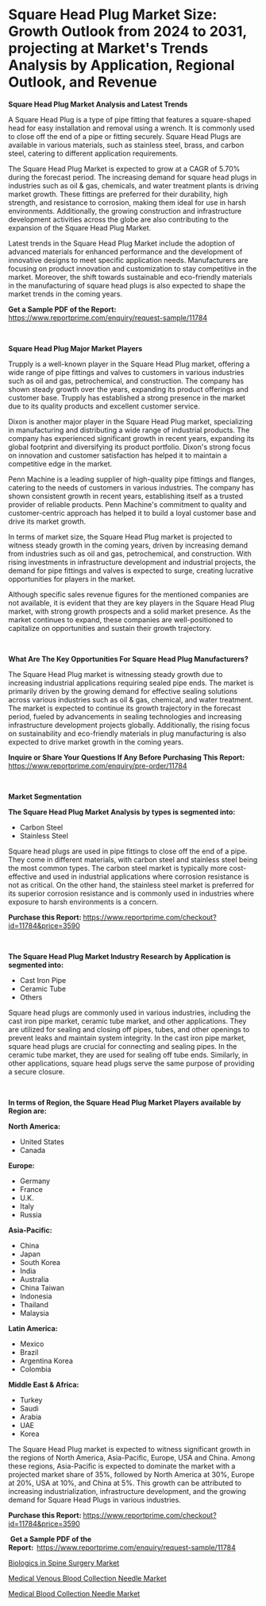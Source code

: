 <p><h1>Square Head Plug Market Size: Growth Outlook from 2024 to 2031, projecting at Market's Trends Analysis by Application, Regional Outlook, and Revenue</h1></p><p><strong>Square Head Plug Market Analysis and Latest Trends</strong></p>
<p><p>A Square Head Plug is a type of pipe fitting that features a square-shaped head for easy installation and removal using a wrench. It is commonly used to close off the end of a pipe or fitting securely. Square Head Plugs are available in various materials, such as stainless steel, brass, and carbon steel, catering to different application requirements.</p><p>The Square Head Plug Market is expected to grow at a CAGR of 5.70% during the forecast period. The increasing demand for square head plugs in industries such as oil & gas, chemicals, and water treatment plants is driving market growth. These fittings are preferred for their durability, high strength, and resistance to corrosion, making them ideal for use in harsh environments. Additionally, the growing construction and infrastructure development activities across the globe are also contributing to the expansion of the Square Head Plug Market.</p><p>Latest trends in the Square Head Plug Market include the adoption of advanced materials for enhanced performance and the development of innovative designs to meet specific application needs. Manufacturers are focusing on product innovation and customization to stay competitive in the market. Moreover, the shift towards sustainable and eco-friendly materials in the manufacturing of square head plugs is also expected to shape the market trends in the coming years.</p></p>
<p><strong>Get a Sample PDF of the Report:&nbsp;</strong> <a href="https://www.reportprime.com/enquiry/request-sample/11784">https://www.reportprime.com/enquiry/request-sample/11784</a></p>
<p>&nbsp;</p>
<p><strong>Square Head Plug Major Market Players</strong></p>
<p><p>Trupply is a well-known player in the Square Head Plug market, offering a wide range of pipe fittings and valves to customers in various industries such as oil and gas, petrochemical, and construction. The company has shown steady growth over the years, expanding its product offerings and customer base. Trupply has established a strong presence in the market due to its quality products and excellent customer service.</p><p>Dixon is another major player in the Square Head Plug market, specializing in manufacturing and distributing a wide range of industrial products. The company has experienced significant growth in recent years, expanding its global footprint and diversifying its product portfolio. Dixon's strong focus on innovation and customer satisfaction has helped it to maintain a competitive edge in the market.</p><p>Penn Machine is a leading supplier of high-quality pipe fittings and flanges, catering to the needs of customers in various industries. The company has shown consistent growth in recent years, establishing itself as a trusted provider of reliable products. Penn Machine's commitment to quality and customer-centric approach has helped it to build a loyal customer base and drive its market growth.</p><p>In terms of market size, the Square Head Plug market is projected to witness steady growth in the coming years, driven by increasing demand from industries such as oil and gas, petrochemical, and construction. With rising investments in infrastructure development and industrial projects, the demand for pipe fittings and valves is expected to surge, creating lucrative opportunities for players in the market.</p><p>Although specific sales revenue figures for the mentioned companies are not available, it is evident that they are key players in the Square Head Plug market, with strong growth prospects and a solid market presence. As the market continues to expand, these companies are well-positioned to capitalize on opportunities and sustain their growth trajectory.</p></p>
<p>&nbsp;</p>
<p><strong>What Are The Key Opportunities For Square Head Plug Manufacturers?</strong></p>
<p><p>The Square Head Plug market is witnessing steady growth due to increasing industrial applications requiring sealed pipe ends. The market is primarily driven by the growing demand for effective sealing solutions across various industries such as oil & gas, chemical, and water treatment. The market is expected to continue its growth trajectory in the forecast period, fueled by advancements in sealing technologies and increasing infrastructure development projects globally. Additionally, the rising focus on sustainability and eco-friendly materials in plug manufacturing is also expected to drive market growth in the coming years.</p></p>
<p><strong>Inquire or Share Your Questions If Any Before Purchasing This Report:</strong> <a href="https://www.reportprime.com/enquiry/pre-order/11784">https://www.reportprime.com/enquiry/pre-order/11784</a></p>
<p>&nbsp;</p>
<p><strong>Market Segmentation</strong></p>
<p><strong>The Square Head Plug Market Analysis by types is segmented into:</strong></p>
<p><ul><li>Carbon Steel</li><li>Stainless Steel</li></ul></p>
<p><p>Square head plugs are used in pipe fittings to close off the end of a pipe. They come in different materials, with carbon steel and stainless steel being the most common types. The carbon steel market is typically more cost-effective and used in industrial applications where corrosion resistance is not as critical. On the other hand, the stainless steel market is preferred for its superior corrosion resistance and is commonly used in industries where exposure to harsh environments is a concern.</p></p>
<p><strong>Purchase this Report:&nbsp;</strong><a href="https://www.reportprime.com/checkout?id=11784&price=3590">https://www.reportprime.com/checkout?id=11784&price=3590</a></p>
<p>&nbsp;</p>
<p><strong>The Square Head Plug Market Industry Research by Application is segmented into:</strong></p>
<p><ul><li>Cast Iron Pipe</li><li>Ceramic Tube</li><li>Others</li></ul></p>
<p><p>Square head plugs are commonly used in various industries, including the cast iron pipe market, ceramic tube market, and other applications. They are utilized for sealing and closing off pipes, tubes, and other openings to prevent leaks and maintain system integrity. In the cast iron pipe market, square head plugs are crucial for connecting and sealing pipes. In the ceramic tube market, they are used for sealing off tube ends. Similarly, in other applications, square head plugs serve the same purpose of providing a secure closure.</p></p>
<p>&nbsp;</p>
<p><strong>In terms of Region, the Square Head Plug Market Players available by Region are:</strong></p>
<p>
    <p> <strong> North America: </strong>
        <ul>
            <li>United States</li>
            <li>Canada</li>
        </ul>
        </p> 
    <p> <strong> Europe: </strong>
        <ul>
            <li>Germany</li>
            <li>France</li>
            <li>U.K.</li>
            <li>Italy</li>
            <li>Russia</li>
        </ul>
        </p> 
    <p> <strong> Asia-Pacific: </strong>
        <ul>
            <li>China</li>
            <li>Japan</li>
            <li>South Korea</li>
            <li>India</li>
            <li>Australia</li>
            <li>China Taiwan</li>
            <li>Indonesia</li>
            <li>Thailand</li>
            <li>Malaysia</li>
        </ul>
        </p> 
    <p> <strong> Latin America: </strong>
        <ul>
            <li>Mexico</li>
            <li>Brazil</li>
            <li>Argentina Korea</li>
            <li>Colombia</li>
        </ul>
        </p> 
    <p> <strong> Middle East & Africa: </strong>
        <ul>
            <li>Turkey</li>
            <li>Saudi</li>
            <li>Arabia</li>
            <li>UAE</li>
            <li>Korea</li>
        </ul>
    </p>
    </p>
<p><p>The Square Head Plug market is expected to witness significant growth in the regions of North America, Asia-Pacific, Europe, USA and China. Among these regions, Asia-Pacific is expected to dominate the market with a projected market share of 35%, followed by North America at 30%, Europe at 20%, USA at 10%, and China at 5%. This growth can be attributed to increasing industrialization, infrastructure development, and the growing demand for Square Head Plugs in various industries.</p></p>
<p><strong>Purchase this Report: </strong><a href="https://www.reportprime.com/checkout?id=11784&price=3590">https://www.reportprime.com/checkout?id=11784&price=3590</a></p>
<p>&nbsp;<strong>Get a Sample PDF of the Report:&nbsp;&nbsp;</strong><a href="https://www.reportprime.com/enquiry/request-sample/11784">https://www.reportprime.com/enquiry/request-sample/11784</a></p>
<p><strong></strong></p>
<p><p><a href="https://view.publitas.com/reportprime-1/biologics-in-spine-surgery-market-size-global-industry-overview-market-segmentation-and-forecast-2023-to-2030/">Biologics in Spine Surgery Market</a></p><p><a href="https://view.publitas.com/reportprime-1/medical-venous-blood-collection-needle-market-research-report-reveals-the-latest-trends-and-opportunities-of-this-market-for-period-from-2023-2030/">Medical Venous Blood Collection Needle Market</a></p><p><a href="https://view.publitas.com/reportprime-1/medical-blood-collection-needle-market-size-focuses-on-market-dynamics-in-depth-analysis-and-future-projections-of-its-market-forecasted-for-period-from-2023-to-2030/">Medical Blood Collection Needle Market</a></p></p>